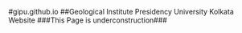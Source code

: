 #gipu.github.io
##Geological Institute Presidency University Kolkata Website
###This Page is underconstruction###